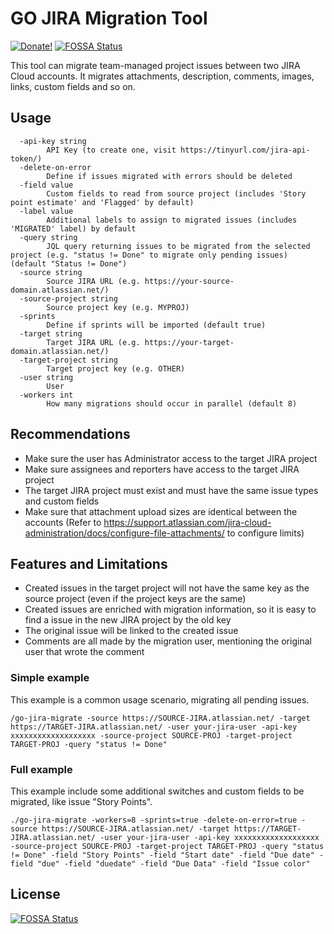  # GO JIRA Migration Tool
 [![Donate!](https://img.shields.io/badge/Donate-PayPal-green.svg)](https://www.paypal.com/cgi-bin/webscr?cmd=_donations&business=D5KHS5GJPJ5PQ&currency_code=BRL&source=url)
 [![FOSSA Status](https://app.fossa.com/api/projects/git%2Bgithub.com%2Fnatenho%2Fgo-jira-migrate.svg?type=shield)](https://app.fossa.com/projects/git%2Bgithub.com%2Fnatenho%2Fgo-jira-migrate?ref=badge_shield)

This tool can migrate team-managed project issues between two JIRA Cloud accounts. It migrates attachments, description, comments, images, links, custom fields and so on.

## Usage

```
  -api-key string
        API Key (to create one, visit https://tinyurl.com/jira-api-token/)
  -delete-on-error
        Define if issues migrated with errors should be deleted
  -field value
        Custom fields to read from source project (includes 'Story point estimate' and 'Flagged' by default)
  -label value
        Additional labels to assign to migrated issues (includes 'MIGRATED' label) by default
  -query string
        JQL query returning issues to be migrated from the selected project (e.g. "status != Done" to migrate only pending issues) (default "Status != Done")
  -source string
        Source JIRA URL (e.g. https://your-source-domain.atlassian.net/)
  -source-project string
        Source project key (e.g. MYPROJ)
  -sprints
        Define if sprints will be imported (default true)
  -target string
        Target JIRA URL (e.g. https://your-target-domain.atlassian.net/)
  -target-project string
        Target project key (e.g. OTHER)
  -user string
        User
  -workers int
        How many migrations should occur in parallel (default 8)
```

## Recommendations

- Make sure the user has Administrator access to the target JIRA project
- Make sure assignees and reporters have access to the target JIRA project
- The target JIRA project must exist and must have the same issue types and custom fields
- Make sure that attachment upload sizes are identical between the accounts (Refer to https://support.atlassian.com/jira-cloud-administration/docs/configure-file-attachments/ to configure limits)

## Features and Limitations

- Created issues in the target project will not have the same key as the source project (even if the project keys are the same)
- Created issues are enriched with migration information, so it is easy to find a issue in the new JIRA project by the old key
- The original issue will be linked to the created issue
- Comments are all made by the migration user, mentioning the original user that wrote the comment

### Simple example

This example is a common usage scenario, migrating all pending issues.

```
/go-jira-migrate -source https://SOURCE-JIRA.atlassian.net/ -target https://TARGET-JIRA.atlassian.net/ -user your-jira-user -api-key xxxxxxxxxxxxxxxxxxx -source-project SOURCE-PROJ -target-project TARGET-PROJ -query "status != Done"
```

### Full example

This example include some additional switches and custom fields to be migrated, like issue "Story Points".

```
./go-jira-migrate -workers=8 -sprints=true -delete-on-error=true -source https://SOURCE-JIRA.atlassian.net/ -target https://TARGET-JIRA.atlassian.net/ -user your-jira-user -api-key xxxxxxxxxxxxxxxxxxx -source-project SOURCE-PROJ -target-project TARGET-PROJ -query "status != Done" -field "Story Points" -field "Start date" -field "Due date" -field "due" -field "duedate" -field "Due Data" -field "Issue color"
```

## License
[![FOSSA Status](https://app.fossa.com/api/projects/git%2Bgithub.com%2Fnatenho%2Fgo-jira-migrate.svg?type=large)](https://app.fossa.com/projects/git%2Bgithub.com%2Fnatenho%2Fgo-jira-migrate?ref=badge_large)
